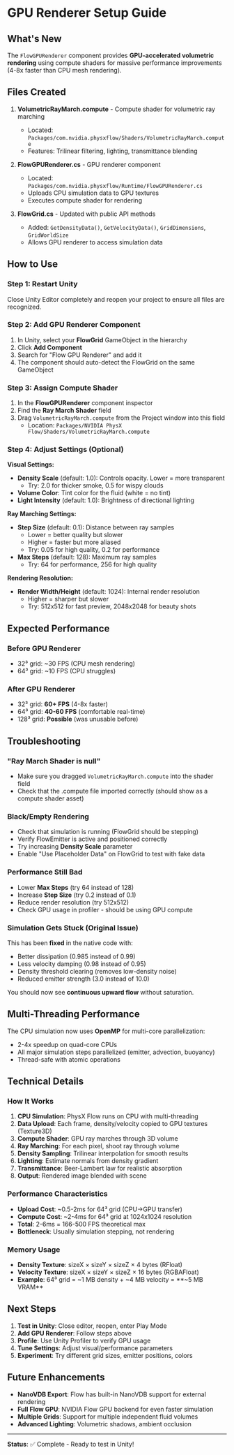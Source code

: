 # GPU Renderer Setup Guide

## What's New

The `FlowGPURenderer` component provides **GPU-accelerated volumetric rendering** using compute shaders for massive performance improvements (4-8x faster than CPU mesh rendering).

## Files Created

1. **VolumetricRayMarch.compute** - Compute shader for volumetric ray marching
   - Located: `Packages/com.nvidia.physxflow/Shaders/VolumetricRayMarch.compute`
   - Features: Trilinear filtering, lighting, transmittance blending

2. **FlowGPURenderer.cs** - GPU renderer component
   - Located: `Packages/com.nvidia.physxflow/Runtime/FlowGPURenderer.cs`
   - Uploads CPU simulation data to GPU textures
   - Executes compute shader for rendering

3. **FlowGrid.cs** - Updated with public API methods
   - Added: `GetDensityData()`, `GetVelocityData()`, `GridDimensions`, `GridWorldSize`
   - Allows GPU renderer to access simulation data

## How to Use

### Step 1: Restart Unity
Close Unity Editor completely and reopen your project to ensure all files are recognized.

### Step 2: Add GPU Renderer Component
1. In Unity, select your **FlowGrid** GameObject in the hierarchy
2. Click **Add Component**
3. Search for "Flow GPU Renderer" and add it
4. The component should auto-detect the FlowGrid on the same GameObject

### Step 3: Assign Compute Shader
1. In the **FlowGPURenderer** component inspector
2. Find the **Ray March Shader** field
3. Drag `VolumetricRayMarch.compute` from the Project window into this field
   - Location: `Packages/NVIDIA PhysX Flow/Shaders/VolumetricRayMarch.compute`

### Step 4: Adjust Settings (Optional)

**Visual Settings:**
- **Density Scale** (default: 1.0): Controls opacity. Lower = more transparent
  - Try: 2.0 for thicker smoke, 0.5 for wispy clouds
- **Volume Color**: Tint color for the fluid (white = no tint)
- **Light Intensity** (default: 1.0): Brightness of directional lighting

**Ray Marching Settings:**
- **Step Size** (default: 0.1): Distance between ray samples
  - Lower = better quality but slower
  - Higher = faster but more aliased
  - Try: 0.05 for high quality, 0.2 for performance
- **Max Steps** (default: 128): Maximum ray samples
  - Try: 64 for performance, 256 for high quality

**Rendering Resolution:**
- **Render Width/Height** (default: 1024): Internal render resolution
  - Higher = sharper but slower
  - Try: 512x512 for fast preview, 2048x2048 for beauty shots

## Expected Performance

### Before GPU Renderer
- 32³ grid: ~30 FPS (CPU mesh rendering)
- 64³ grid: ~10 FPS (CPU struggles)

### After GPU Renderer
- 32³ grid: **60+ FPS** (4-8x faster)
- 64³ grid: **40-60 FPS** (comfortable real-time)
- 128³ grid: **Possible** (was unusable before)

## Troubleshooting

### "Ray March Shader is null"
- Make sure you dragged `VolumetricRayMarch.compute` into the shader field
- Check that the .compute file imported correctly (should show as a compute shader asset)

### Black/Empty Rendering
- Check that simulation is running (FlowGrid should be stepping)
- Verify FlowEmitter is active and positioned correctly
- Try increasing **Density Scale** parameter
- Enable "Use Placeholder Data" on FlowGrid to test with fake data

### Performance Still Bad
- Lower **Max Steps** (try 64 instead of 128)
- Increase **Step Size** (try 0.2 instead of 0.1)
- Reduce render resolution (try 512x512)
- Check GPU usage in profiler - should be using GPU compute

### Simulation Gets Stuck (Original Issue)
This has been **fixed** in the native code with:
- Better dissipation (0.985 instead of 0.99)
- Less velocity damping (0.98 instead of 0.95)
- Density threshold clearing (removes low-density noise)
- Reduced emitter strength (3.0 instead of 10.0)

You should now see **continuous upward flow** without saturation.

## Multi-Threading Performance

The CPU simulation now uses **OpenMP** for multi-core parallelization:
- 2-4x speedup on quad-core CPUs
- All major simulation steps parallelized (emitter, advection, buoyancy)
- Thread-safe with atomic operations

## Technical Details

### How It Works
1. **CPU Simulation**: PhysX Flow runs on CPU with multi-threading
2. **Data Upload**: Each frame, density/velocity copied to GPU textures (Texture3D)
3. **Compute Shader**: GPU ray marches through 3D volume
4. **Ray Marching**: For each pixel, shoot ray through volume
5. **Density Sampling**: Trilinear interpolation for smooth results
6. **Lighting**: Estimate normals from density gradient
7. **Transmittance**: Beer-Lambert law for realistic absorption
8. **Output**: Rendered image blended with scene

### Performance Characteristics
- **Upload Cost**: ~0.5-2ms for 64³ grid (CPU→GPU transfer)
- **Compute Cost**: ~2-4ms for 64³ grid at 1024x1024 resolution
- **Total**: 2-6ms = 166-500 FPS theoretical max
- **Bottleneck**: Usually simulation stepping, not rendering

### Memory Usage
- **Density Texture**: sizeX × sizeY × sizeZ × 4 bytes (RFloat)
- **Velocity Texture**: sizeX × sizeY × sizeZ × 16 bytes (RGBAFloat)
- **Example**: 64³ grid = ~1 MB density + ~4 MB velocity = **~5 MB VRAM**

## Next Steps

1. **Test in Unity**: Close editor, reopen, enter Play Mode
2. **Add GPU Renderer**: Follow steps above
3. **Profile**: Use Unity Profiler to verify GPU usage
4. **Tune Settings**: Adjust visual/performance parameters
5. **Experiment**: Try different grid sizes, emitter positions, colors

## Future Enhancements

- **NanoVDB Export**: Flow has built-in NanoVDB support for external rendering
- **Full Flow GPU**: NVIDIA Flow GPU backend for even faster simulation
- **Multiple Grids**: Support for multiple independent fluid volumes
- **Advanced Lighting**: Volumetric shadows, ambient occlusion

---

**Status**: ✅ Complete - Ready to test in Unity!
